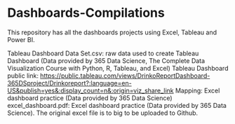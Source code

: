 # Dashboards-Compilations
This repository has all the dashboards projects using Excel, Tableau and Power BI.

Tableau Dashboard Data Set.csv: raw data used to create Tableau Dashboard (Data provided by 365 Data Science, The Complete Data Visualization Course with Python, R, Tableau, and Excel)
Tableau Dashboard public link: https://public.tableau.com/views/DrinkoReportDashboard-365DSproject/Drinkoreport?:language=en-US&publish=yes&:display_count=n&:origin=viz_share_link
Mapping: Excel dashboard practice (Data provided by 365 Data Science)
excel_dashboard.pdf: Excel dashboard practice (Data provided by 365 Data Science). The original excel file is to big to be uploaded to Github.
